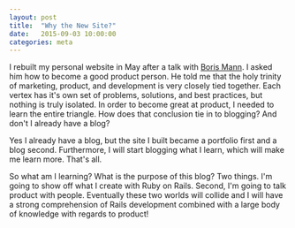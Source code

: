 ```yaml
---
layout: post
title:  "Why the New Site?"
date:   2015-09-03 10:00:00
categories: meta
---
```



I rebuilt my personal website in May after a talk with [Boris Mann](http://twitter.com/bmann). I asked him how to become a good product person. He told me that the holy trinity of marketing, product, and development is very closely tied together. Each vertex has it's own set of problems, solutions, and best practices, but nothing is truly isolated. In order to become great at product, I needed to learn the entire triangle. How does that conclusion tie in to blogging? And don't I already have a blog?
<!--more-->
Yes I already have a blog, but the site I built became a portfolio first and a blog second. Furthermore, I will start blogging what I learn, which will make me learn more. That's all.

So what am I learning? What is the purpose of this blog? Two things. I'm going to show off what I create with Ruby on Rails. Second, I'm going to talk product with people. Eventually these two worlds will collide and I will have a strong comprehension of Rails development combined with a large body of knowledge with regards to product!
